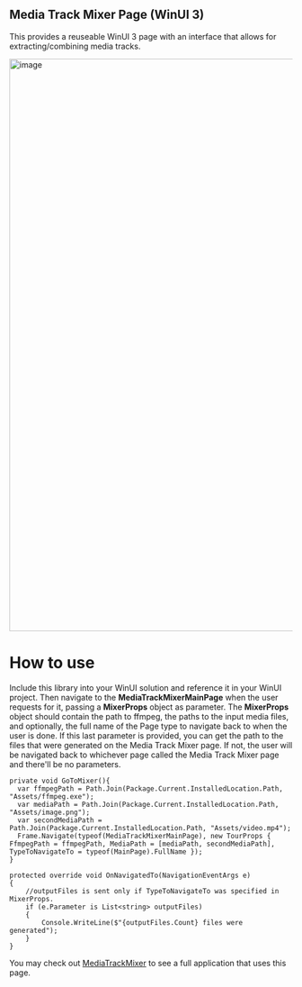 ## Media Track Mixer Page (WinUI 3)
This provides a reuseable WinUI 3 page with an interface that allows for extracting/combining media tracks.

<img width="687" height="1017" alt="image" src="https://github.com/user-attachments/assets/0fc3222a-df96-4772-ae7a-d4f78697c404" />

# How to use
Include this library into your WinUI solution and reference it in your WinUI project. Then navigate to the **MediaTrackMixerMainPage** when the user requests for it, passing a **MixerProps** object as parameter.
The **MixerProps** object should contain the path to ffmpeg, the paths to the input media files, and optionally, the full name of the Page type to navigate back to when the user is done. If this last parameter is provided, you can get the path to the files that were generated on the Media Track Mixer page. If not, the user will be navigated back to whichever page called the Media Track Mixer page and there'll be no parameters. 
```
private void GoToMixer(){
  var ffmpegPath = Path.Join(Package.Current.InstalledLocation.Path, "Assets/ffmpeg.exe");
  var mediaPath = Path.Join(Package.Current.InstalledLocation.Path, "Assets/image.png");
  var secondMediaPath = Path.Join(Package.Current.InstalledLocation.Path, "Assets/video.mp4");
  Frame.Navigate(typeof(MediaTrackMixerMainPage), new TourProps { FfmpegPath = ffmpegPath, MediaPath = [mediaPath, secondMediaPath], TypeToNavigateTo = typeof(MainPage).FullName });
}

protected override void OnNavigatedTo(NavigationEventArgs e)
{
    //outputFiles is sent only if TypeToNavigateTo was specified in MixerProps.
    if (e.Parameter is List<string> outputFiles)
    {
        Console.WriteLine($"{outputFiles.Count} files were generated");
    }
}
```

You may check out [MediaTrackMixer](https://github.com/PeteJobi/MediaTrackMixer) to see a full application that uses this page.

